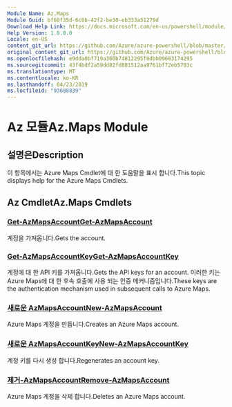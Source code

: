 ```yaml
---
Module Name: Az.Maps
Module Guid: bf60f35d-6c0b-42f2-be30-eb333a31279d
Download Help Link: https://docs.microsoft.com/en-us/powershell/module/az.maps
Help Version: 1.0.0.0
Locale: en-US
content_git_url: https://github.com/Azure/azure-powershell/blob/master/src/Maps/Maps/help/Az.Maps.md
original_content_git_url: https://github.com/Azure/azure-powershell/blob/master/src/Maps/Maps/help/Az.Maps.md
ms.openlocfilehash: e9dda0bf719a360b74812295f8dbb09683174295
ms.sourcegitcommit: 43f4bdf2a59dd82fd881512aa9761bf72eb5703c
ms.translationtype: MT
ms.contentlocale: ko-KR
ms.lasthandoff: 04/23/2019
ms.locfileid: "93688839"
---
```

# <span data-ttu-id="27cc5-101">Az 모듈</span><span class="sxs-lookup"><span data-stu-id="27cc5-101">Az.Maps Module</span></span>
## <span data-ttu-id="27cc5-102">설명은</span><span class="sxs-lookup"><span data-stu-id="27cc5-102">Description</span></span>
<span data-ttu-id="27cc5-103">이 항목에서는 Azure Maps Cmdlet에 대 한 도움말을 표시 합니다.</span><span class="sxs-lookup"><span data-stu-id="27cc5-103">This topic displays help for the Azure Maps Cmdlets.</span></span>

## <span data-ttu-id="27cc5-104">Az Cmdlet</span><span class="sxs-lookup"><span data-stu-id="27cc5-104">Az.Maps Cmdlets</span></span>
### [<span data-ttu-id="27cc5-105">Get-AzMapsAccount</span><span class="sxs-lookup"><span data-stu-id="27cc5-105">Get-AzMapsAccount</span></span>](Get-AzMapsAccount.md)
<span data-ttu-id="27cc5-106">계정을 가져옵니다.</span><span class="sxs-lookup"><span data-stu-id="27cc5-106">Gets the account.</span></span>

### [<span data-ttu-id="27cc5-107">Get-AzMapsAccountKey</span><span class="sxs-lookup"><span data-stu-id="27cc5-107">Get-AzMapsAccountKey</span></span>](Get-AzMapsAccountKey.md)
<span data-ttu-id="27cc5-108">계정에 대 한 API 키를 가져옵니다.</span><span class="sxs-lookup"><span data-stu-id="27cc5-108">Gets the API keys for an account.</span></span>
<span data-ttu-id="27cc5-109">이러한 키는 Azure Maps에 대 한 후속 호출에 사용 되는 인증 메커니즘입니다.</span><span class="sxs-lookup"><span data-stu-id="27cc5-109">These keys are the authentication mechanism used in subsequent calls to Azure Maps.</span></span>

### [<span data-ttu-id="27cc5-110">새로운 AzMapsAccount</span><span class="sxs-lookup"><span data-stu-id="27cc5-110">New-AzMapsAccount</span></span>](New-AzMapsAccount.md)
<span data-ttu-id="27cc5-111">Azure Maps 계정을 만듭니다.</span><span class="sxs-lookup"><span data-stu-id="27cc5-111">Creates an Azure Maps account.</span></span>

### [<span data-ttu-id="27cc5-112">새로운 AzMapsAccountKey</span><span class="sxs-lookup"><span data-stu-id="27cc5-112">New-AzMapsAccountKey</span></span>](New-AzMapsAccountKey.md)
<span data-ttu-id="27cc5-113">계정 키를 다시 생성 합니다.</span><span class="sxs-lookup"><span data-stu-id="27cc5-113">Regenerates an account key.</span></span>

### [<span data-ttu-id="27cc5-114">제거-AzMapsAccount</span><span class="sxs-lookup"><span data-stu-id="27cc5-114">Remove-AzMapsAccount</span></span>](Remove-AzMapsAccount.md)
<span data-ttu-id="27cc5-115">Azure Maps 계정을 삭제 합니다.</span><span class="sxs-lookup"><span data-stu-id="27cc5-115">Deletes an Azure Maps account.</span></span>

